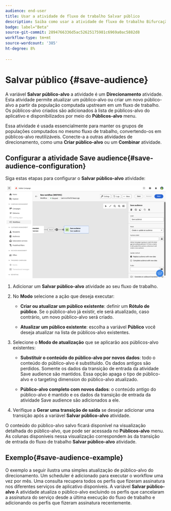 ```yaml
---
audience: end-user
title: Usar a atividade de fluxo de trabalho Salvar público
description: Saiba como usar a atividade de fluxo de trabalho Bifurcação
badge: label="Beta"
source-git-commit: 2894766336d5ac52625175981c6969a0ac5882d8
workflow-type: tm+mt
source-wordcount: '385'
ht-degree: 8%

---
```



# Salvar público {#save-audience}

<!--
>[!CONTEXTUALHELP]
>id="acw_orchestration_saveaudience_activity"
>title="Save an audience"
>abstract="Use this activity to save the workflow audience."
-->

A variável **Salvar público-alvo** a atividade é um **Direcionamento** atividade. Esta atividade permite atualizar um público-alvo ou criar um novo público-alvo a partir da população computada upstream em um fluxo de trabalho. Os públicos-alvo criados são adicionados à lista de públicos-alvo do aplicativo e disponibilizados por meio do **Públicos-alvo** menu.

Essa atividade é usada essencialmente para manter os grupos de populações computados no mesmo fluxo de trabalho, convertendo-os em públicos-alvo reutilizáveis. Conecte-a a outras atividades de direcionamento, como uma **Criar público-alvo** ou um **Combinar** atividade.

## Configurar a atividade Save audience{#save-audience-configuration}

Siga estas etapas para configurar o **Salvar público-alvo** atividade:

![](../assets/workflow-save-audience.png)

1. Adicionar um **Salvar público-alvo** atividade ao seu fluxo de trabalho.

1. No **Modo** selecione a ação que deseja executar:

   * **Criar ou atualizar um público existente**: definir um **Rótulo de público**. Se o público-alvo já existir, ele será atualizado, caso contrário, um novo público-alvo será criado.

   * **Atualizar um público existente**: escolha a variável **Público** você deseja atualizar na lista de públicos-alvo existentes.

1. Selecione o **Modo de atualização** que se aplicarão aos públicos-alvo existentes:

   * **Substituir o conteúdo do público-alvo por novos dados**: todo o conteúdo do público-alvo é substituído. Os dados antigos são perdidos. Somente os dados da transição de entrada da atividade Save audience são mantidos. Essa opção apaga o tipo de público-alvo e o targeting dimension do público-alvo atualizado.

   * **Público-alvo completo com novos dados**: o conteúdo antigo do público-alvo é mantido e os dados da transição de entrada da atividade Save audience são adicionados a ele.

1. Verifique a **Gerar uma transição de saída** se desejar adicionar uma transição após a variável **Salvar público-alvo** atividade.

O conteúdo do público-alvo salvo ficará disponível na visualização detalhada do público-alvo, que pode ser acessada no **Públicos-alvo** menu. As colunas disponíveis nessa visualização correspondem às da transição de entrada do fluxo de trabalho **Salvar público-alvo** atividade.


## Exemplo{#save-audience-example}

O exemplo a seguir ilustra uma simples atualização de público-alvo do direcionamento. Um scheduler é adicionado para executar o workflow uma vez por mês. Uma consulta recupera todos os perfis que fizeram assinatura nos diferentes serviços de aplicativo disponíveis. A variável **Salvar público-alvo** A atividade atualiza o público-alvo excluindo os perfis que cancelaram a assinatura do serviço desde a última execução do fluxo de trabalho e adicionando os perfis que fizeram assinatura recentemente.


